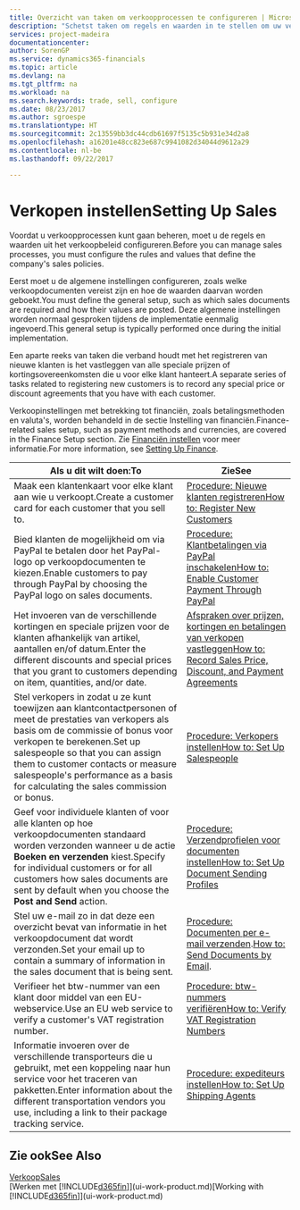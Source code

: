```yaml
---
title: Overzicht van taken om verkoopprocessen te configureren | Microsoft Docs
description: "Schetst taken om regels en waarden in te stellen om uw verkoopbeleid en -processen te definiëren."
services: project-madeira
documentationcenter: 
author: SorenGP
ms.service: dynamics365-financials
ms.topic: article
ms.devlang: na
ms.tgt_pltfrm: na
ms.workload: na
ms.search.keywords: trade, sell, configure
ms.date: 08/23/2017
ms.author: sgroespe
ms.translationtype: HT
ms.sourcegitcommit: 2c13559bb3dc44cdb61697f5135c5b931e34d2a8
ms.openlocfilehash: a16201e48cc823e687c9941082d34044d9612a29
ms.contentlocale: nl-be
ms.lasthandoff: 09/22/2017

---
```

# <a name="setting-up-sales"></a><span data-ttu-id="4f8e1-103">Verkopen instellen</span><span class="sxs-lookup"><span data-stu-id="4f8e1-103">Setting Up Sales</span></span>
<span data-ttu-id="4f8e1-104">Voordat u verkoopprocessen kunt gaan beheren, moet u de regels en waarden uit het verkoopbeleid configureren.</span><span class="sxs-lookup"><span data-stu-id="4f8e1-104">Before you can manage sales processes, you must configure the rules and values that define the company's sales policies.</span></span>

<span data-ttu-id="4f8e1-105">Eerst moet u de algemene instellingen configureren, zoals welke verkoopdocumenten vereist zijn en hoe de waarden daarvan worden geboekt.</span><span class="sxs-lookup"><span data-stu-id="4f8e1-105">You must define the general setup, such as which sales documents are required and how their values are posted.</span></span> <span data-ttu-id="4f8e1-106">Deze algemene instellingen worden normaal gesproken tijdens de implementatie eenmalig ingevoerd.</span><span class="sxs-lookup"><span data-stu-id="4f8e1-106">This general setup is typically performed once during the initial implementation.</span></span>

<span data-ttu-id="4f8e1-107">Een aparte reeks van taken die verband houdt met het registreren van nieuwe klanten is het vastleggen van alle speciale prijzen of kortingsovereenkomsten die u voor elke klant hanteert.</span><span class="sxs-lookup"><span data-stu-id="4f8e1-107">A separate series of tasks related to registering new customers is to record any special price or discount agreements that you have with each customer.</span></span>

<span data-ttu-id="4f8e1-108">Verkoopinstellingen met betrekking tot financiën, zoals betalingsmethoden en valuta's, worden behandeld in de sectie Instelling van financiën.</span><span class="sxs-lookup"><span data-stu-id="4f8e1-108">Finance-related sales setup, such as payment methods and currencies, are covered in the Finance Setup section.</span></span> <span data-ttu-id="4f8e1-109">Zie [Financiën instellen](finance-setup-finance.md) voor meer informatie.</span><span class="sxs-lookup"><span data-stu-id="4f8e1-109">For more information, see [Setting Up Finance](finance-setup-finance.md).</span></span>

| <span data-ttu-id="4f8e1-110">Als u dit wilt doen:</span><span class="sxs-lookup"><span data-stu-id="4f8e1-110">To</span></span> | <span data-ttu-id="4f8e1-111">Zie</span><span class="sxs-lookup"><span data-stu-id="4f8e1-111">See</span></span> |
| --- | --- |
| <span data-ttu-id="4f8e1-112">Maak een klantenkaart voor elke klant aan wie u verkoopt.</span><span class="sxs-lookup"><span data-stu-id="4f8e1-112">Create a customer card for each customer that you sell to.</span></span> |[<span data-ttu-id="4f8e1-113">Procedure: Nieuwe klanten registreren</span><span class="sxs-lookup"><span data-stu-id="4f8e1-113">How to: Register New Customers</span></span>](sales-how-register-new-customers.md) |
| <span data-ttu-id="4f8e1-114">Bied klanten de mogelijkheid om via PayPal te betalen door het PayPal-logo op verkoopdocumenten te kiezen.</span><span class="sxs-lookup"><span data-stu-id="4f8e1-114">Enable customers to pay through PayPal by choosing the PayPal logo on sales documents.</span></span> |[<span data-ttu-id="4f8e1-115">Procedure: Klantbetalingen via PayPal inschakelen</span><span class="sxs-lookup"><span data-stu-id="4f8e1-115">How to: Enable Customer Payment Through PayPal</span></span>](sales-how-enable-payment-service-extensions.md) |
| <span data-ttu-id="4f8e1-116">Het invoeren van de verschillende kortingen en speciale prijzen voor de klanten afhankelijk van artikel, aantallen en/of datum.</span><span class="sxs-lookup"><span data-stu-id="4f8e1-116">Enter the different discounts and special prices that you grant to customers depending on item, quantities, and/or date.</span></span> |[<span data-ttu-id="4f8e1-117">Afspraken over prijzen, kortingen en betalingen van verkopen vastleggen</span><span class="sxs-lookup"><span data-stu-id="4f8e1-117">How to: Record Sales Price, Discount, and Payment Agreements</span></span>](sales-how-record-sales-price-discount-payment-agreements.md) |
| <span data-ttu-id="4f8e1-118">Stel verkopers in zodat u ze kunt toewijzen aan klantcontactpersonen of meet de prestaties van verkopers als basis om de commissie of bonus voor verkopen te berekenen.</span><span class="sxs-lookup"><span data-stu-id="4f8e1-118">Set up salespeople so that you can assign them to customer contacts or measure salespeople's performance as a basis for calculating the sales commission or bonus.</span></span> |[<span data-ttu-id="4f8e1-119">Procedure: Verkopers instellen</span><span class="sxs-lookup"><span data-stu-id="4f8e1-119">How to: Set Up Salespeople</span></span>](sales-how-setup-salespeople.md) |
| <span data-ttu-id="4f8e1-120">Geef voor individuele klanten of voor alle klanten op hoe verkoopdocumenten standaard worden verzonden wanneer u de actie **Boeken en verzenden** kiest.</span><span class="sxs-lookup"><span data-stu-id="4f8e1-120">Specify for individual customers or for all customers how sales documents are sent by default when you choose the **Post and Send** action.</span></span> |[<span data-ttu-id="4f8e1-121">Procedure: Verzendprofielen voor documenten instellen</span><span class="sxs-lookup"><span data-stu-id="4f8e1-121">How to: Set Up Document Sending Profiles</span></span>](sales-how-setup-document-send-profiles.md) |
| <span data-ttu-id="4f8e1-122">Stel uw e-mail zo in dat deze een overzicht bevat van informatie in het verkoopdocument dat wordt verzonden.</span><span class="sxs-lookup"><span data-stu-id="4f8e1-122">Set your email up to contain a summary of information in the sales document that is being sent.</span></span> |<span data-ttu-id="4f8e1-123">[Procedure: Documenten per e-mail verzenden](ui-how-send-documents-email.md).</span><span class="sxs-lookup"><span data-stu-id="4f8e1-123">[How to: Send Documents by Email](ui-how-send-documents-email.md).</span></span> |
|<span data-ttu-id="4f8e1-124">Verifieer het btw-nummer van een klant door middel van een EU-webservice.</span><span class="sxs-lookup"><span data-stu-id="4f8e1-124">Use an EU web service to verify a customer's VAT registration number.</span></span>|[<span data-ttu-id="4f8e1-125">Procedure: btw-nummers verifiëren</span><span class="sxs-lookup"><span data-stu-id="4f8e1-125">How to: Verify VAT Registration Numbers</span></span>](sales-how-to-verify-vat-registration-numbers.md)|
|<span data-ttu-id="4f8e1-126">Informatie invoeren over de verschillende transporteurs die u gebruikt, met een koppeling naar hun service voor het traceren van pakketten.</span><span class="sxs-lookup"><span data-stu-id="4f8e1-126">Enter information about the different transportation vendors you use, including a link to their package tracking service.</span></span>|[<span data-ttu-id="4f8e1-127">Procedure: expediteurs instellen</span><span class="sxs-lookup"><span data-stu-id="4f8e1-127">How to: Set Up Shipping Agents</span></span>](sales-how-to-set-up-shipping-agents.md)|

## <a name="see-also"></a><span data-ttu-id="4f8e1-128">Zie ook</span><span class="sxs-lookup"><span data-stu-id="4f8e1-128">See Also</span></span>
[<span data-ttu-id="4f8e1-129">Verkoop</span><span class="sxs-lookup"><span data-stu-id="4f8e1-129">Sales</span></span>](sales-manage-sales.md)  
<span data-ttu-id="4f8e1-130">[Werken met [!INCLUDE[d365fin](includes/d365fin_md.md)]](ui-work-product.md)</span><span class="sxs-lookup"><span data-stu-id="4f8e1-130">[Working with [!INCLUDE[d365fin](includes/d365fin_md.md)]](ui-work-product.md)</span></span>

